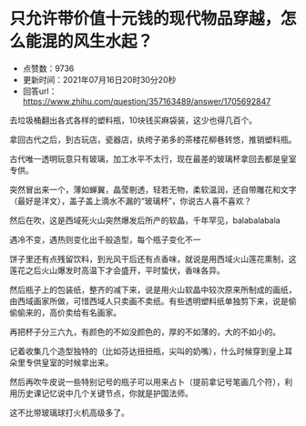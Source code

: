 # 只允许带价值十元钱的现代物品穿越，怎么能混的风生水起？
- 点赞数：9736
- 更新时间：2021年07月16日20时30分20秒
- 回答url：https://www.zhihu.com/question/357163489/answer/1705692847
<body>
 <p data-pid="ZlaLwo4I">去垃圾桶翻出各式各样的塑料瓶，10块钱买麻袋装，这少也得几百个。</p>
 <p data-pid="0x6V8G4n">拿回古代之后，到古玩店，瓷器店，纨绔子弟多的茶楼花柳巷转悠，推销塑料瓶。</p>
 <p data-pid="75T6mzHV">古代唯一透明玩意只有玻璃，加工水平不太行，现在最差的玻璃杯拿回去都是皇室专供。</p>
 <p data-pid="U69WGa0J">突然冒出来一个，薄如蝉翼，晶莹剔透，轻若无物，柔软温润，还自带雕花和文字（最好是洋文），盖子盖上滴水不漏的“玻璃杯”，你说古人喜不喜欢？</p>
 <p data-pid="FTguHQWs">然后在吹，这是西域死火山突然爆发后所产的软晶，千年罕见，balabalabala</p>
 <p data-pid="EIsOVxfC">遇冷不变，遇热则变化出千般造型，每个瓶子变化不一</p>
 <p data-pid="SZ6Vc-zn">饼子里还有点残留饮料，到光风干后还有点香味，就说是用西域火山莲花熏制，这莲花之后火山爆发时高温下才会盛开，平时蛰伏，香味各异。</p>
 <p data-pid="-GuqFy8q">然后瓶子上的包装纸，整齐的减下来，说是用火山软晶中较次原来所制成的画纸，由西域画家所做，可惜西域人只卖画不卖纸。有些透明塑料纸单独剪下来，说是偷偷偷来的，高价卖给有名画家。</p>
 <p data-pid="LVt18Yyb">再把杯子分三六九，有颜色的不如没颜色的，厚的不如薄的，大的不如小的。</p>
 <p data-pid="hzUO3bTA">记着收集几个造型独特的（比如芬达扭扭瓶，尖叫的奶嘴），什么时候穿到皇上耳朵里专供皇室的时候拿出来。</p>
 <p data-pid="9VIN0rC9">然后再吹牛皮说一些特别记号的瓶子可以用来占卜（提前拿记号笔画几个符），利用历史课记忆说中几个关键节点，你就是护国法师。</p>
 <p data-pid="oLGfpHEr">这不比带玻璃球打火机高级多了。</p>
</body>
